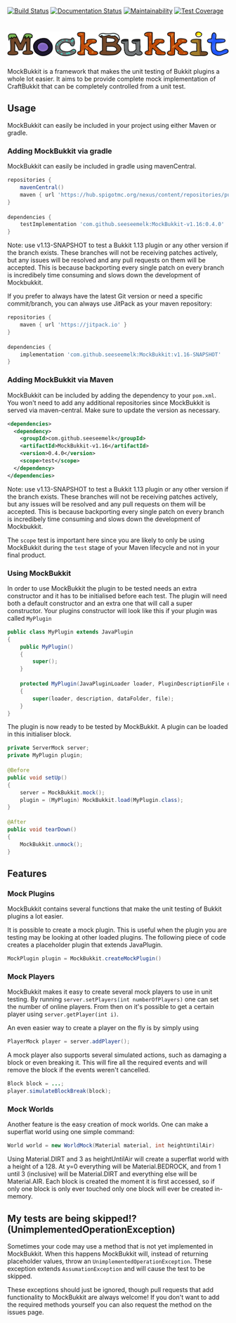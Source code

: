 [![Build Status](https://travis-ci.org/seeseemelk/MockBukkit.svg?branch=v1.14)](https://travis-ci.org/seeseemelk/MockBukkit)
[![Documentation Status](https://readthedocs.org/projects/mockbukkit/badge/?version=latest)](https://mockbukkit.readthedocs.io/en/latest/?badge=latest)
[![Maintainability](https://api.codeclimate.com/v1/badges/403a4bb837ca47333d33/maintainability)](https://codeclimate.com/github/seeseemelk/MockBukkit/maintainability)
[![Test Coverage](https://api.codeclimate.com/v1/badges/403a4bb837ca47333d33/test_coverage)](https://codeclimate.com/github/seeseemelk/MockBukkit/test_coverage)

# ![MockBukkit](logo.png)
MockBukkit is a framework that makes the unit testing of Bukkit plugins a whole lot easier.
It aims to be provide complete mock implementation of CraftBukkit that can be completely controlled from a unit test.

## Usage
MockBukkit can easily be included in your project using either Maven or gradle.

### Adding MockBukkit via gradle
MockBukkit can easily be included in gradle using mavenCentral.

```gradle
repositories {
	mavenCentral()
	maven { url 'https://hub.spigotmc.org/nexus/content/repositories/public/' }
}

dependencies {
	testImplementation 'com.github.seeseemelk:MockBukkit-v1.16:0.4.0'
}
```

Note: use v1.13-SNAPSHOT to test a Bukkit 1.13 plugin or any other version if the branch exists.
These branches will not be receiving patches actively, but any issues will be resolved and any pull requests on them will be accepted.
This is because backporting every single patch on every branch is incredibely time consuming and slows down the development of Mockbukkit.

If you prefer to always have the latest Git version or need a specific commit/branch, you can always use JitPack as your maven repository:

```gradle
repositories {
	maven { url 'https://jitpack.io' }
}

dependencies {
	implementation 'com.github.seeseemelk:MockBukkit:v1.16-SNAPSHOT'
}
```

### Adding MockBukkit via Maven
MockBukkit can be included by adding the dependency to your `pom.xml`.<br>
You won't need to add any additional repositories since MockBukkit is served via maven-central. Make sure to update the version as necessary.

```xml
<dependencies>
  <dependency>
    <groupId>com.github.seeseemelk</groupId>
    <artifactId>MockBukkit-v1.16</artifactId>
    <version>0.4.0</version>
    <scope>test</scope>
  </dependency>
</dependencies>
```

Note: use v1.13-SNAPSHOT to test a Bukkit 1.13 plugin or any other version if the branch exists.
These branches will not be receiving patches actively, but any issues will be resolved and any pull requests on them will be accepted.
This is because backporting every single patch on every branch is incredibely time consuming and slows down the development of Mockbukkit.

The `scope` test is important here since you are likely to only be using MockBukkit during the `test` stage of your Maven lifecycle and not in your final product.

### Using MockBukkit
In order to use MockBukkit the plugin to be tested needs an extra constructor and it has to be initialised before each test.
The plugin will need both a default constructor and an extra one that will call a super constructor.
Your plugins constructor will look like this if your plugin was called ```MyPlugin```
```java
public class MyPlugin extends JavaPlugin
{
    public MyPlugin()
    {
        super();
    }

    protected MyPlugin(JavaPluginLoader loader, PluginDescriptionFile description, File dataFolder, File file)
    {
        super(loader, description, dataFolder, file);
    }
}
```
The plugin is now ready to be tested by MockBukkit.
A plugin can be loaded in this initialiser block.

```java
private ServerMock server;
private MyPlugin plugin;

@Before
public void setUp()
{
    server = MockBukkit.mock();
    plugin = (MyPlugin) MockBukkit.load(MyPlugin.class);
}

@After
public void tearDown()
{
    MockBukkit.unmock();
}
```

## Features
### Mock Plugins
MockBukkit contains several functions that make the unit testing of Bukkit plugins a lot easier.

It is possible to create a mock plugin.
This is useful when the plugin you are testing may be looking at other loaded plugins.
The following piece of code creates a placeholder plugin that extends JavaPlugin.
```java
MockPlugin plugin = MockBukkit.createMockPlugin()
```

### Mock Players
MockBukkit makes it easy to create several mock players to use in unit testing.
By running ```server.setPlayers(int numberOfPlayers)``` one can set the number of online players.
From then on it's possible to get a certain player using ```server.getPlayer(int i)```.

An even easier way to create a player on the fly is by simply using
```java
PlayerMock player = server.addPlayer();
```

A mock player also supports several simulated actions, such as damaging a block or even
breaking it. This will fire all the required events and will remove the block if the
events weren't cancelled.
```java
Block block = ...;
player.simulateBlockBreak(block);
```

### Mock Worlds
Another feature is the easy creation of mock worlds.
One can make a superflat world using one simple command:
```java
World world = new WorldMock(Material material, int heightUntilAir)
```
Using Material.DIRT and 3 as heightUntilAir will create a superflat world with a height of a 128.
At y=0 everything will be Material.BEDROCK, and from 1 until 3 (inclusive) will be Material.DIRT
and everything else will be Material.AIR.
Each block is created the moment it is first accessed, so if only one block is only ever touched only one
block will ever be created in-memory.

## My tests are being skipped!? (UnimplementedOperationException)
Sometimes your code may use a method that is not yet implemented in MockBukkit.
When this happens MockBukkit will, instead of returning placeholder values, throw
an `UnimplementedOperationException`.
These exception extends `AssumationException` and will cause the test to be skipped.

These exceptions should just be ignored, though pull requests that add functionality to MockBukkit are always welcome!
If you don't want to add the required methods yourself you can also request the method on the issues page.

